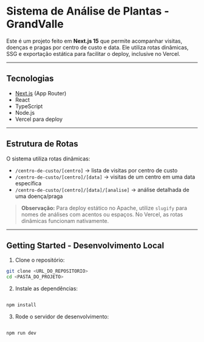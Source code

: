 # Sistema de Análise de Plantas - GrandValle

Este é um projeto feito em **Next.js 15** que permite acompanhar visitas, doenças e pragas por centro de custo e data. Ele utiliza rotas dinâmicas, SSG e exportação estática para facilitar o deploy, inclusive no Vercel.

---

## Tecnologias

- [Next.js](https://nextjs.org) (App Router)
- React
- TypeScript
- Node.js
- Vercel para deploy

---

## Estrutura de Rotas

O sistema utiliza rotas dinâmicas:

- `/centro-de-custo/[centro]` → lista de visitas por centro de custo
- `/centro-de-custo/[centro]/[data]` → visitas de um centro em uma data específica
- `/centro-de-custo/[centro]/[data]/[analise]` → análise detalhada de uma doença/praga

> **Observação:** Para deploy estático no Apache, utilize `slugify` para nomes de análises com acentos ou espaços. No Vercel, as rotas dinâmicas funcionam nativamente.

---

## Getting Started - Desenvolvimento Local

1. Clone o repositório:

```bash
git clone <URL_DO_REPOSITORIO>
cd <PASTA_DO_PROJETO>

```
2. Instale as dependências:

```bash

npm install


```

3. Rode o servidor de desenvolvimento:

```bash

npm run dev